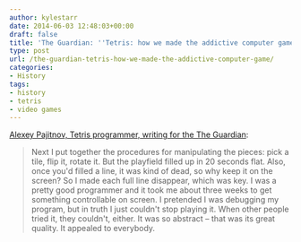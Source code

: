 ```yaml
---
author: kylestarr
date: 2014-06-03 12:48:03+00:00
draft: false
title: 'The Guardian: ''Tetris: how we made the addictive computer game'''
type: post
url: /the-guardian-tetris-how-we-made-the-addictive-computer-game/
categories:
- History
tags:
- history
- tetris
- video games
---
```


[Alexey Pajitnov, Tetris programmer, writing for the The Guardian](http://www.theguardian.com/culture/2014/jun/02/how-we-made-tetris?CMP=ema_565):

> Next I put together the procedures for manipulating the pieces: pick a tile, flip it, rotate it. But the playfield filled up in 20 seconds flat. Also, once you'd filled a line, it was kind of dead, so why keep it on the screen? So I made each full line disappear, which was key. I was a pretty good programmer and it took me about three weeks to get something controllable on screen. I pretended I was debugging my program, but in truth I just couldn't stop playing it. When other people tried it, they couldn't, either. It was so abstract – that was its great quality. It appealed to everybody.
